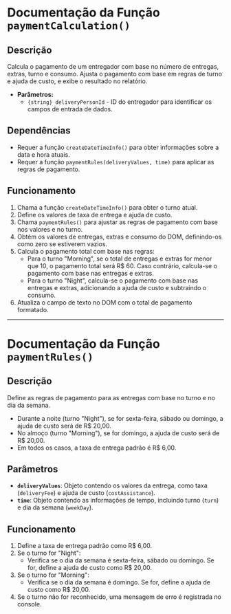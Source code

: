 # Documentação da Função `paymentCalculation()`

## Descrição
Calcula o pagamento de um entregador com base no número de entregas, extras, turno e consumo. Ajusta o pagamento com base em regras de turno e ajuda de custo, e exibe o resultado no relatório.

- **Parâmetros:**
  - `{string} deliveryPersonId` - ID do entregador para identificar os campos de entrada de dados.

## Dependências
- Requer a função `createDateTimeInfo()` para obter informações sobre a data e hora atuais.
- Requer a função `paymentRules(deliveryValues, time)` para aplicar as regras de pagamento.

## Funcionamento
1. Chama a função `createDateTimeInfo()` para obter o turno atual.
2. Define os valores de taxa de entrega e ajuda de custo.
3. Chama `paymentRules()` para ajustar as regras de pagamento com base nos valores e no turno.
4. Obtém os valores de entregas, extras e consumo do DOM, definindo-os como zero se estiverem vazios.
5. Calcula o pagamento total com base nas regras:
   - Para o turno "Morning", se o total de entregas e extras for menor que 10, o pagamento total será R$ 60. Caso contrário, calcula-se o pagamento com base nas entregas e extras.
   - Para o turno "Night", calcula-se o pagamento com base nas entregas e extras, adicionando a ajuda de custo e subtraindo o consumo.
6. Atualiza o campo de texto no DOM com o total de pagamento formatado.

___

# Documentação da Função `paymentRules()`

## Descrição
Define as regras de pagamento para as entregas com base no turno e no dia da semana.

- Durante a noite (turno "Night"), se for sexta-feira, sábado ou domingo, a ajuda de custo será de R$ 20,00.
- No almoço (turno "Morning"), se for domingo, a ajuda de custo será de R$ 20,00.
- Em todos os casos, a taxa de entrega padrão é R$ 6,00.

## Parâmetros
- **`deliveryValues`**: Objeto contendo os valores da entrega, como taxa (`deliveryFee`) e ajuda de custo (`costAssistance`).
- **`time`**: Objeto contendo as informações de tempo, incluindo turno (`turn`) e dia da semana (`weekDay`).

## Funcionamento
1. Define a taxa de entrega padrão como R$ 6,00.
2. Se o turno for "Night":
   - Verifica se o dia da semana é sexta-feira, sábado ou domingo. Se for, define a ajuda de custo como R$ 20,00.
3. Se o turno for "Morning":
   - Verifica se o dia da semana é domingo. Se for, define a ajuda de custo como R$ 20,00.
4. Se o turno não for reconhecido, uma mensagem de erro é registrada no console.
